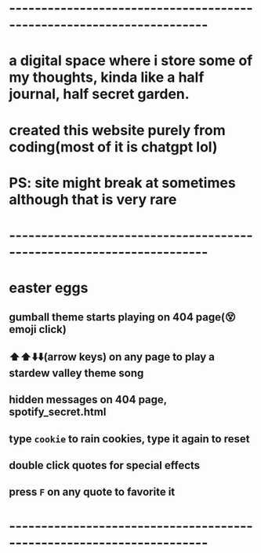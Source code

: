 # ---------------------------------------------------------------------
# a digital space where i store some of my thoughts, kinda like a half journal, half secret garden.
# created this website purely from coding(most of it is chatgpt lol)
# PS: site might break at sometimes although that is very rare
# ---------------------------------------------------------------------
# easter eggs
## gumball theme starts playing on 404 page(😵emoji click)
## ⬆️⬆️⬇️⬇️(arrow keys) on any page to play a stardew valley theme song
## hidden messages on 404 page, spotify_secret.html
## type `cookie` to rain cookies, type it again to reset
## double click quotes for special effects
## press `F` on any quote to favorite it
# ---------------------------------------------------------------------